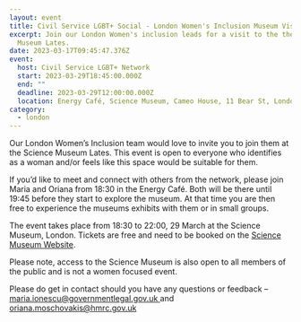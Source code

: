 ```yaml
---
layout: event
title: Civil Service LGBT+ Social - London Women's Inclusion Museum Visit
excerpt: Join our London Women's inclusion leads for a visit to the the Science
  Museum Lates.
date: 2023-03-17T09:45:47.376Z
event:
  host: Civil Service LGBT+ Network
  start: 2023-03-29T18:45:00.000Z
  end: ""
  deadline: 2023-03-29T12:00:00.000Z
  location: Energy Café, Science Museum, Cameo House, 11 Bear St, London WC2H
category:
  - london
---
```

Our London Women’s Inclusion team would love to invite you to join them at the Science Museum Lates. This event is open to everyone who identifies as a woman and/or feels like this space would be suitable for them.  

If you’d like to meet and connect with others from the network, please join Maria and Oriana from 18:30 in the Energy Café. Both will be there until 19:45 before they start to explore the museum. At that time you are then free to experience the museums exhibits with them or in small groups.

The event takes place from 18:30 to 22:00, 29 March at the Science Museum, London. Tickets are free and need to be booked on the [Science Museum Website](https://www.sciencemuseum.org.uk/see-and-do/lates). 

Please note, access to the Science Museum is also open to all members of the public and is not a women focused event.  

Please do get in contact should you have any questions or feedback – [maria.ionescu@governmentlegal.gov.uk ](maria.ionescu@governmentlegal.gov.uk)and [oriana.moschovakis@hmrc.gov.uk](oriana.moschovakis@hmrc.gov.uk)